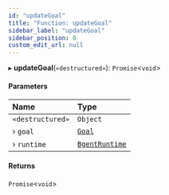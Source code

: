```yaml
---
id: "updateGoal"
title: "Function: updateGoal"
sidebar_label: "updateGoal"
sidebar_position: 0
custom_edit_url: null
---
```


▸ **updateGoal**(`«destructured»`): `Promise`\<`void`\>

#### Parameters

| Name | Type |
| :------ | :------ |
| `«destructured»` | `Object` |
| › `goal` | [`Goal`](../interfaces/Goal.md) |
| › `runtime` | [`BgentRuntime`](../classes/BgentRuntime.md) |

#### Returns

`Promise`\<`void`\>

